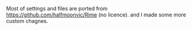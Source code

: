 Most of settings and files are ported from https://github.com/halfmoonvic/Rime (no licence). and I made some more custom chagnes.
